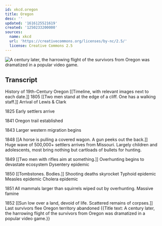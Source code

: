 ```yaml
---
id: xkcd.oregon
title: Oregon
desc: ''
updated: '1616125521619'
created: '1250233200000'
sources:
  name: xkcd
  url: 'https://creativecommons.org/licenses/by-nc/2.5/'
  license: Creative Commons 2.5
---
```

![A century later, the harrowing flight of the survivors from Oregon was dramatized in a popular video game.](https://imgs.xkcd.com/comics/oregon.png)

## Transcript
History of 19th-Century Oregon
[[Timeline, with relevant images next to each date.]]
1805
[[Two men stand at the edge of a cliff. One has a walking staff.]]
Arrival of Lewis & Clark

1825
Early settlers arrive

1841
Oregon trail established

1843
Larger western migration begins

1848
[[A horse is pulling a covered wagon. A gun peeks out the back.]]
Huge wave of 500,000+ settlers arrives from Missouri. Largely children and adolescents, most bring nothing but cartloads of bullets for hunting.

1849
[[Two men with rifles aim at something.]]
Overhunting begins to devastate ecosystem 
Dysentery epidemic

1850
[[Tombstones.  Bodies.]]
Shooting deaths skyrocket
Typhoid epidemic
Measles epidemic
Cholera epidemic

1851
All mammals larger than squirrels wiped out by overhunting.
Massive famine

1852
[[Sun low over a land, devoid of life.  Scattered remains of corpses.]]
Last survivors flee
Oregon territory abandoned
{{Title text: A century later, the harrowing flight of the survivors from Oregon was dramatized in a popular video game.}}

